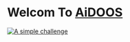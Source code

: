 # Welcom To [AiDOOS](www.aidoos.com)
[![A simple challenge](https://www.aidoos.com//media/images/AiDOOS-Challenge-Banner.jpeg)](www.aidoos.com)
